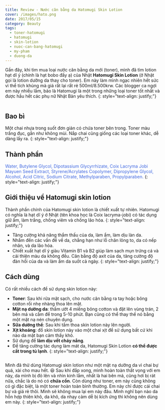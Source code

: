 ```yaml
---
title: Review - Nước cân bằng da Hatomugi Skin Lotion
cover: /images/hato.png
date: 2017/05/15
category: Beauty
tags:
  - toner-hatomugi
  - hatomugi
  - skin-lotion
  - nuoc-can-bang-hatomugi
  - my-pham
  - duong-da
---
```


Gần đây, khi tìm mua loại nước cân bằng da mới (toner), mình đã tìm lotion hạt dĩ ý (chính là hạt bobo đấy ạ) của Nhật **Hatomugi Skin Lotion** (ở Nhật gọi là lotion dưỡng da thay cho toner). Em này làm mình ngạc nhiên hết sức vì thể tích khủng mà giá rất lại rất rẻ 500ml/8.500krw. Các blogger ca ngợi em này nhiều lắm, bảo là Hatomugi là một trong những loại toner tốt nhất và được hầu hết các phụ nữ Nhật Bản yêu thích.
{: style="text-align: justify;"}

<figure style="width: 400px" class="align-center">
  <img src="{{ site.url }}{{ site.baseurl }}/assets/images/hato-1.png" alt="">
  <figcaption></figcaption>
</figure>

## Bao bì
Một chai nhựa trong suốt đơn giản có chứa toner bên trong. Toner màu trắng đục, gần như không mùi. Nắp chai cũng giống các loại toner khác, dễ dàng lấy ra.
{: style="text-align: justify;"}

## Thành phần

<span style="color:royalblue"> Water, Butylene Glycol, Dipotassium Glycyrrhizate, Coix Lacryma Jobi Mayuen Seed Extract, Styrene/Acrylates Copolymer, Dipropylene Glycol, Alcohol, Acid Citric, Sodium Citrate, Methylparaben, Propylparaben. </span>
{: style="text-align: justify;"}

## Giới thiệu về Hatomugi skin lotion

Thành phần chính của Hatomugi skin lotion là chiết xuất tự nhiên. Hatomugi có nghĩa là hạt dĩ ý ở Nhật (tên khoa học là Coix lacryma-jobi) có tác dụng giữ ẩm, làm trắng, chống viêm và chống lão hóa.
{: style="text-align: justify;"}

  * Tăng cường khả năng thẩm thấu của da, làm ẩm, làm dịu làn da.
  * Nhắm đến các vấn đề về da, chẳng hạn như lỗ chân lông to, da có nếp nhăn, và da lão hóa.
  * Chiết xuất hạt dĩ ý giàu Vitamin B1 và B2 giúp làm sạch mụn trứng cá và cải thiện màu da không đều.
Cân bằng độ axit của da, tăng cường độ đàn hồi của da và làm ẩm da suốt cả ngày.
{: style="text-align: justify;"}

## Cách dùng

Có rất nhiều cách để sử dụng skin lotion này:
  * **Toner**: Sau khi rửa mặt sạch, cho nước cân bằng ra tay hoặc bông cotton rồi nhẹ nhàng thoa lên mặt.
  * **Mặt nạ dưỡng da**: thấm ướt 4 miếng bông cotton và đặt lên vùng trán, 2 bên má và cằm để trong 5-10 phút. Bạn cũng có thể thay thế nó bằng một mặt nạ nén chuyên dụng.
  * **Sữa dưỡng thể**: Sau khi tắm thoa skin lotion này lên người.
  * **Xịt khoáng**: đổ skin lotion này vào một chai xịt để sử dụng bất cứ khi nào da mặt bạn cảm thấy khô.
  * Sử dụng để **làm dịu vết cháy nắng**.
  * Để tăng cường tác dụng làm mát da, Hatomugi Skin Lotion **có thể được cất trong tủ lạnh**.
{: style="text-align: justify;"}

<figure style="width: 400px" class="align-center">
  <img src="{{ site.url }}{{ site.baseurl }}/assets/images/hato-2.png" alt="">
  <figcaption></figcaption>
</figure>

Mình đã thử dùng Hatomugi skin lotion như một mặt nạ dưỡng da vì chai bự quá, xài cho mau hết. :laughing:  Sau khi đắp xong, mình hoàn toàn thất vọng với em này, da mình bị đỏ lên và nhìn kinh lắm, nhất là hai bên má, cũng hơi bị rát nữa, chắc là do nó có **chứa cồn**. Còn dùng như toner, em này cũng không có gì đặc biệt, là một toner hoàn toàn bình thường. Em này chỉ được cái chai bự và giá rẻ thôi. Mình sẽ không mua lại em này đâu. Mình nghĩ bạn nào da hỗn hợp thiên khô, da khô, da nhạy cảm dễ bị kích ứng thì không nên dùng em này.
{: style="text-align: justify;"}